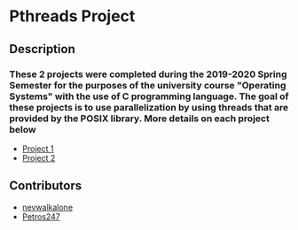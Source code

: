 # Pthreads Project

## Description

### These 2 projects were completed during the 2019-2020 Spring Semester for the purposes of the university course "Operating Systems" with the use of C programming language. The goal of these projects is to use parallelization by using threads that are provided by the POSIX library. More details on each project below
* [Project 1](https://github.com/nevwalkalone/Operating-Systems-2019-2020-/tree/main/1st%20Assignment)
* [Project 2](https://github.com/nevwalkalone/Operating-Systems-2019-2020-/tree/main/2nd%20Assignment)

## Contributors 
* [nevwalkalone](https://github.com/nevwalkalone)
* [Petros247](https://github.com/Petros247)

